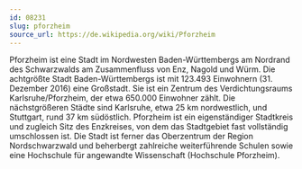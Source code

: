 ```yaml
---
id: 08231
slug: pforzheim
source_url: https://de.wikipedia.org/wiki/Pforzheim
---
```


Pforzheim ist eine Stadt im Nordwesten Baden-Württembergs am Nordrand des Schwarzwalds am Zusammenfluss von Enz, Nagold und Würm. Die achtgrößte Stadt Baden-Württembergs ist mit 123.493 Einwohnern (31. Dezember 2016) eine Großstadt. Sie ist ein Zentrum des Verdichtungsraums Karlsruhe/Pforzheim, der etwa 650.000 Einwohner zählt. Die nächstgrößeren Städte sind Karlsruhe, etwa 25 km nordwestlich, und Stuttgart, rund 37 km südöstlich. Pforzheim ist ein eigenständiger Stadtkreis und zugleich Sitz des Enzkreises, von dem das Stadtgebiet fast vollständig umschlossen ist. Die Stadt ist ferner das Oberzentrum der Region Nordschwarzwald und beherbergt zahlreiche weiterführende Schulen sowie eine Hochschule für angewandte Wissenschaft (Hochschule Pforzheim).
